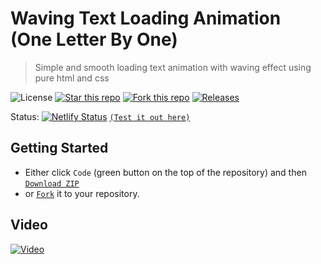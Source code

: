 # Waving Text Loading Animation (One Letter By One)
> Simple and smooth loading text animation with waving effect using pure html and css

![License](https://img.shields.io/npm/l/css-star-rating.svg)
[![Star this repo](https://badgen.net/github/stars/blank-yt/Waving-Text-Loading-Animation-One-Letter-By-One-)](https://github.com/blank-yt/Waving-Text-Loading-Animation-One-Letter-By-One-/stargazers/)
[![Fork this repo](https://badgen.net/github/forks/blank-yt/Waving-Text-Loading-Animation-One-Letter-By-One-)](https://github.com/blank-yt/Waving-Text-Loading-Animation-One-Letter-By-One-/fork/)
[![Releases](https://img.shields.io/github/downloads/blank-yt/Waving-Text-Loading-Animation-One-Letter-By-One-/total.svg)](https://github.com/blank-yt/Waving-Text-Loading-Animation-One-Letter-By-One-/archive/refs/tags/Release.zip)

Status: [![Netlify Status](https://api.netlify.com/api/v1/badges/143ef306-1983-4a08-807b-06cc9034491b/deploy-status)](https://delightful-taiyaki-383638.netlify.app/) [`(Test it out here)`](https://delightful-taiyaki-383638.netlify.app/)

## Getting Started
- Either click `Code` (green button on the top of the repository) and then [`Download ZIP`](https://github.com/blank-yt/Waving-Text-Loading-Animation-One-Letter-By-One-/archive/refs/tags/Release.zip)
- or [`Fork`](https://github.com/blank-yt/Waving-Text-Loading-Animation-One-Letter-By-One-/fork) it to your repository.

## Video
[![Video](https://img.youtube.com/vi/oiX9K0iIpUY/0.jpg)](https://www.youtube.com/watch?v=oiX9K0iIpUY)
